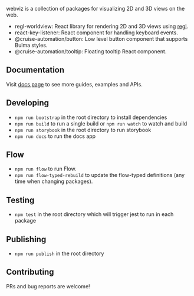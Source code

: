 webviz is a collection of packages for visualizing 2D and 3D views on the web.

- regl-worldview: React library for rendering 2D and 3D views using [regl](https://github.com/regl-project/regl).
- react-key-listener: React component for handling keyboard events.
- @cruise-automation/button: Low level button component that supports Bulma styles.
- @cruise-automation/tooltip: Floating tooltip React component.

## Documentation

Visit [docs page](https://cruise-automation.github.io/webviz/) to see more guides, examples and APIs.

## Developing

- `npm run bootstrap` in the root directory to install dependencies
- `npm run build` to run a single build or `npm run watch` to watch and build
- `npm run storybook` in the root directory to run storybook
- `npm run docs` to run the docs app

## Flow

- `npm run flow` to run Flow.
- `npm run flow-typed-rebuild` to update the flow-typed definitions (any time when changing packages).

## Testing

- `npm test` in the root directory which will trigger jest to run in each package

## Publishing

- `npm run publish` in the root directory

## Contributing

PRs and bug reports are welcome!
